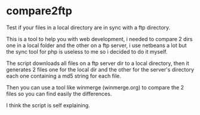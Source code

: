 # compare2ftp
Test if your files in a local directory are in sync with a ftp directory.

This is a tool to help you with web development, i needed to compare 2 dirs one in a local folder and the other on a ftp 
server, i use netbeans a lot but the sync tool for php is useless to me so i decided to do it myself.

The script downloads all files on a ftp server dir to a local directory, then it generates 2 files one for the local dir
and the other for the server's directory each one containing a md5 string for each file.

Then you can use a tool like winmerge (winmerge.org) to compare the 2 files so you can find easily the differences.

I think the script is self explaining.
